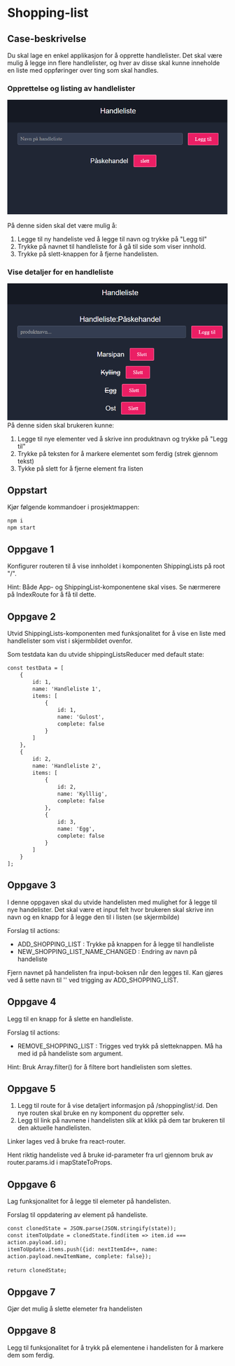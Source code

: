 # Shopping-list

## Case-beskrivelse

Du skal lage en enkel applikasjon for å opprette handlelister. Det skal være mulig å legge inn flere handlelister, og hver av disse skal kunne inneholde en liste med oppføringer over ting som skal handles.

### Opprettelse og listing av handlelister
![Screenshot](handleliste.png)

På denne siden skal det være mulig å:
1. Legge til ny handeliste ved å legge til navn og trykke på "Legg til"
2. Trykke på navnet til handleliste for å gå til side som viser innhold.
3. Trykke på slett-knappen for å fjerne handelisten.

### Vise detaljer for en handleliste
![Screenshot](handleliste2.png)
På denne siden skal brukeren kunne:
1. Legge til nye elementer ved å skrive inn produktnavn og trykke på "Legg til"
2. Trykke på teksten for å markere elementet som ferdig (strek gjennom tekst)
3. Tykke på slett for å fjerne element fra listen

## Oppstart

Kjør følgende kommandoer i prosjektmappen:

```
npm i
npm start
```

## Oppgave 1
Konfigurer routeren til å vise innholdet i komponenten ShippingLists på root "/".

Hint: Både App- og ShippingList-komponentene skal vises. Se nærmerere på IndexRoute for å få til dette.

## Oppgave 2
Utvid ShippingLists-komponenten med funksjonalitet for å vise en liste med handlelister som vist i skjermbildet ovenfor.

Som testdata kan du utvide shippingListsReducer med default state:
```
const testData = [
    {
        id: 1,
        name: 'Handleliste 1',
        items: [
            {
                id: 1,
                name: 'Gulost',
                complete: false
            }
        ]
    },
    {
        id: 2,
        name: 'Handleliste 2',
        items: [
            {
                id: 2,
                name: 'Kylllig',
                complete: false
            },
            {
                id: 3,
                name: 'Egg',
                complete: false
            }
        ]
    }
];
```

## Oppgave 3
I denne oppgaven skal du utvide handelisten med mulighet for å legge til nye handelister. Det skal være et input felt hvor brukeren skal skrive inn navn og en knapp for å legge den til i listen (se skjermbilde)

Forslag til actions:
- ADD_SHOPPING_LIST : Trykke på knappen for å legge til handleliste
- NEW_SHOPPING_LIST_NAME_CHANGED : Endring av navn på handeliste

Fjern navnet på handelisten fra input-boksen når den legges til. Kan gjøres ved å sette navn til '' ved trigging av ADD_SHOPPING_LIST.

## Oppgave 4
Legg til en knapp for å slette en handleliste.

Forslag til actions:
- REMOVE_SHOPPING_LIST : Trigges ved trykk på sletteknappen. Må ha med id på handeliste som argument.

Hint: Bruk Array.filter() for å filtere bort handlelisten som slettes.

## Oppgave 5
1. Legg til route for å vise detaljert informasjon på /shoppinglist/:id. Den nye routen skal bruke en ny komponent du oppretter selv.
2. Legg til link på navnene i handelisten slik at klikk på dem tar brukeren til den aktuelle handlelisten.

Linker lages ved å bruke <Link /> fra react-router.

Hent riktig handeliste ved å bruke id-parameter fra url gjennom bruk av router.params.id i mapStateToProps.

## Oppgave 6
Lag funksjonalitet for å legge til elemeter på handelisten.

Forslag til oppdatering av element på handeliste.
```
const clonedState = JSON.parse(JSON.stringify(state));
const itemToUpdate = clonedState.find(item => item.id === action.payload.id);
itemToUpdate.items.push({id: nextItemId++, name: action.payload.newItemName, complete: false});

return clonedState;
```

## Oppgave 7
Gjør det mulig å slette elemeter fra handelisten

## Oppgave 8
Legg til funksjonalitet for å trykk på elementene i handelisten for å markere dem som ferdig. 
